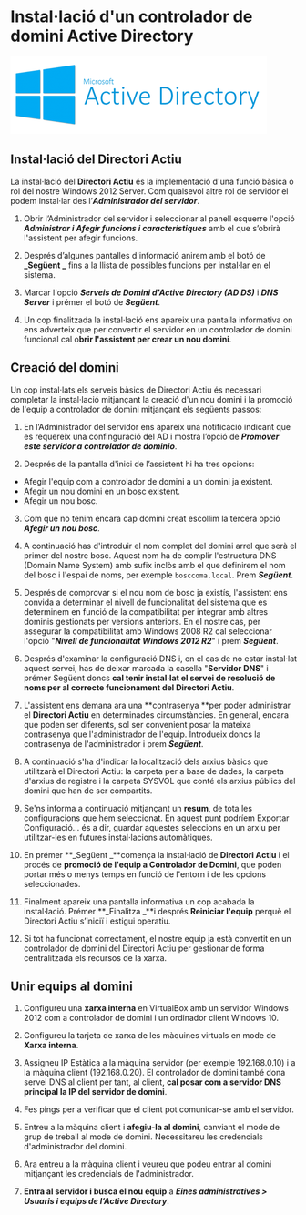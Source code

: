 # Instal·lació d'un controlador de domini Active Directory

![Active Directory](/assets/ActiveDirectory.png)

## Instal·lació del Directori Actiu

La instal·lació del **Directori Actiu** és la implementació d'una funció bàsica o rol del nostre Windows 2012 Server. Com qualsevol altre rol de servidor el podem instal·lar des l’**_Administrador del servidor_**.

1. Obrir l’Administrador del servidor i seleccionar al panell esquerre l'opció **_Administrar i Afegir funcions i característiques_** amb el que s’obrirà l'assistent per afegir funcions. 

2. Després d’algunes pantalles d'informació anirem amb el botó de **_Següent _** fins a la llista de possibles funcions per instal·lar en el sistema. 

3. Marcar l'opció **_Serveis de Domini d'Active Directory (AD DS)_** i **_DNS Server_** i prémer el botó de **_Següent_**.

4. Un cop finalitzada la instal·lació ens apareix una pantalla informativa on ens adverteix que per convertir el servidor en un controlador de domini funcional cal o**brir l'assistent per crear un nou domini**.

## Creació del domini
Un cop instal·lats els serveis bàsics de Directori Actiu és necessari completar la instal·lació mitjançant la creació d'un nou domini i la promoció de l'equip a controlador de domini mitjançant els següents passos:

1. En l’Administrador del servidor ens apareix una notificació indicant que es requereix una confinguració del AD i mostra l’opció de _**Promover este servidor a controlador de dominio**_.

2. Després de la pantalla d'inici de l’assistent hi ha tres opcions: 
  * Afegir l'equip com a controlador de domini a un domini ja existent. 
  * Afegir un nou domini en un bosc existent.
  * Afegir un nou bosc.
  
3. Com que no tenim encara cap domini creat escollim la tercera opció _**Afegir un nou bosc**_.

4. A continuació has d'introduir el nom complet del domini arrel que serà el primer del nostre bosc. Aquest nom ha de complir l'estructura DNS (Domain Name System) amb sufix inclòs amb el que definirem el nom del bosc i l'espai de noms, per exemple `bosccoma.local`. Prem _**Següent**_.

5. Després de comprovar si el nou nom de bosc ja existís, l'assistent ens convida a determinar el nivell de funcionalitat del sistema que es determinem en funció de la compatibilitat per integrar amb altres dominis gestionats per versions anteriors. En el nostre cas, per assegurar la compatibilitat amb Windows 2008 R2 cal seleccionar l'opció "**_Nivell de funcionalitat Windows 2012 R2_**" i prem **_Següent_**.

6. Després d'examinar la configuració DNS i, en el cas de no estar instal·lat aquest servei, has de deixar marcada la casella "**Servidor DNS**" i prémer Següent doncs **cal tenir instal·lat el servei de resolució de noms per al correcte funcionament del Directori Actiu**.

7. L'assistent ens demana ara una **contrasenya **per poder administrar el **Directori Actiu** en determinades circumstàncies. En general, encara que poden ser diferents, sol ser convenient posar la mateixa contrasenya que l'administrador de l'equip. Introdueix doncs la contrasenya de l'administrador i prem **_Següent_**.

8. A continuació s'ha d'indicar la localització dels arxius bàsics que utilitzarà el Directori Actiu: la carpeta per a base de dades, la carpeta d'arxius de registre i la carpeta SYSVOL que conté els arxius públics del domini que han de ser compartits.

9. Se'ns informa a continuació mitjançant un **resum**, de tota les configuracions que hem seleccionat. En aquest punt podríem Exportar Configuració... és a dir, guardar aquestes seleccions en un arxiu per utilitzar-les en futures instal·lacions automàtiques.

10. En prémer **_Següent _**comença la instal·lació de **Directori Actiu** i el procés de **promoció de l'equip a Controlador de Domini**, que poden portar més o menys temps en funció de l'entorn i de les opcions seleccionades. 

11. Finalment apareix una pantalla informativa un cop acabada la instal·lació. Prémer **_Finalitza _**i després **Reiniciar l'equip** perquè el Directori Actiu s’iniciï i estigui operatiu.

12. Si tot ha funcionat correctament, el nostre equip ja està convertit en un controlador de domini del Directori Actiu per gestionar de forma centralitzada els recursos de la xarxa.

## Unir equips al domini

1. Configureu una **xarxa interna** en VirtualBox amb un servidor Windows 2012 com a controlador de domini i un ordinador client Windows 10.

2. Configureu la tarjeta de xarxa de les màquines virtuals en mode de **Xarxa interna**.

3. Assigneu IP Estàtica a la màquina servidor (per exemple 192.168.0.10) i a la màquina client (192.168.0.20). El controlador de domini també dona servei DNS al client per tant, al client, **cal posar com a servidor DNS principal la IP del servidor de domini**.

4. Fes pings per a verificar que el client pot comunicar-se amb el servidor.

5. Entreu a la màquina client i **afegiu-la al domini**, canviant el mode de grup de treball al mode de domini. Necessitareu les credencials d'administrador del domini. 

6. Ara entreu a la màquina client i veureu que podeu entrar al domini mitjançant les credencials de l'administrador. 

7. **Entra al servidor i busca el nou equip** a **_Eines administratives > Usuaris i equips de l’Active Directory_**.

